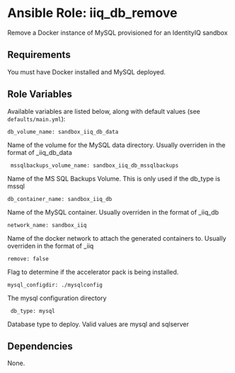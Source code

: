 # Ansible Role: iiq_db_remove
Remove a Docker instance of MySQL provisioned for an IdentityIQ sandbox

## Requirements

You must have Docker installed and MySQL deployed.

## Role Variables

Available variables are listed below, along with default values (see `defaults/main.yml`):

    db_volume_name: sandbox_iiq_db_data

Name of the volume for the MySQL data directory.  Usually overriden in the format of <company name>_iiq_db_data

     mssqlbackups_volume_name: sandbox_iiq_db_mssqlbackups

Name of the MS SQL Backups Volume.  This is only used if the db_type is mssql

    db_container_name: sandbox_iiq_db

Name of the MySQL container.  Usually overriden in the format of <company name>_iiq_db

    network_name: sandbox_iiq
    
Name of the docker network to attach the generated containers to.  Usually overriden in the format of <company name>_iiq

    remove: false

Flag to determine if the accelerator pack is being installed.

    mysql_configdir: ./mysqlconfig

The mysql configuration directory

     db_type: mysql

Database type to deploy.  Valid values are mysql and sqlserver

## Dependencies

None.